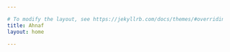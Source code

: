 ```yaml
---

# To modify the layout, see https://jekyllrb.com/docs/themes/#overriding-theme-defaults
title: Ahnaf
layout: home

---
```

